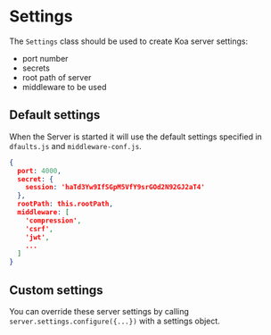 # Settings

The `Settings` class should be used to create Koa server settings:
- port number
- secrets
- root path of server
- middleware to be used

## Default settings

When the Server is started it will use the default settings specified in `dfaults.js` and `middleware-conf.js`.

```json
{
  port: 4000,
  secret: {
    session: 'haTd3Yw9IfSGpM5VfY9srGOd2N92GJ2aT4'
  },
  rootPath: this.rootPath,
  middleware: [
    'compression',
    'csrf',
    'jwt',
    ...
  ]
}
```

## Custom settings

You can override these server settings by calling `server.settings.configure({...})` with a settings object.

